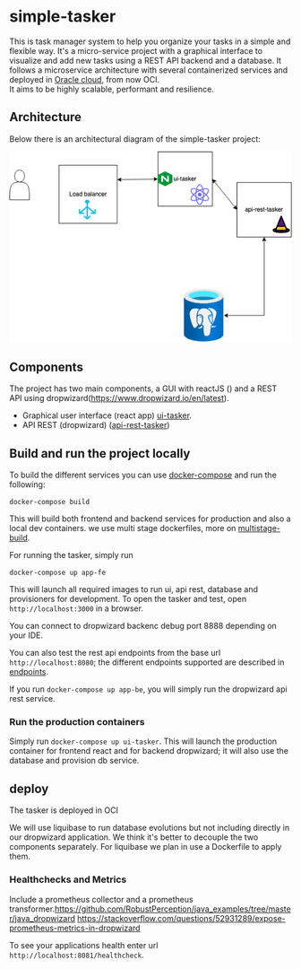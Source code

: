 # simple-tasker

This is task manager system to help you organize your tasks in a simple and flexible way. It's a micro-service project with a graphical interface to visualize and add new tasks using a REST API backend and a database. 
It follows a microservice architecture with several containerized services and deployed in [Oracle cloud](https://cloud.oracle.com/), from now OCI.  
It aims to be highly scalable, performant and resilience.

## Architecture

Below there is an architectural diagram of the simple-tasker  project:

![architecture](./docs/architecture.png)

## Components

The project has two main components, a GUI with reactJS () and a REST API using dropwizard(https://www.dropwizard.io/en/latest). 

- Graphical user interface (react app) [ui-tasker](./ui-tasker/README.md).
- API REST (dropwizard) ([api-rest-tasker](./api-rest-tasker/README.md))

## Build and run the project locally

To build the different services you can use [docker-compose](https://docs.docker.com/compose/) and run the following:

```
docker-compose build
```

This will build both frontend and backend services for production and also a local dev containers. we use multi stage dockerfiles, more on [multistage-build](https://docs.docker.com/develop/develop-images/multistage-build/).


For running the tasker, simply run

```
docker-compose up app-fe
```

This will launch all required images to run ui, api rest, database and provisioners for development. To open the tasker and test, open ```http://localhost:3000``` in a browser.

You can connect to dropwizard backenc debug port 8888 depending on your IDE.

You can also test the rest api endpoints from the base url ```http://localhost:8080```; the different endpoints supported are described in  [endpoints](./api-rest-tasker/README.md#endpoints).

If you run ```docker-compose up app-be```, you will simply run the dropwizard api rest service.

### Run the production containers

Simply run ```docker-compose up ui-tasker```. This will launch the production container for frontend react and for backend dropwizard; it will also use the database and provision db service.



## deploy

The tasker is deployed in OCI

We will use liquibase to run database evolutions but not including directly in our dropwizard application. We think it's better to decouple the two components separately.
For liquibase we plan in use a Dockerfile to apply them.

### Healthchecks and Metrics

Include a prometheus collector and a prometheus transformer.https://github.com/RobustPerception/java_examples/tree/master/java_dropwizard
https://stackoverflow.com/questions/52931289/expose-prometheus-metrics-in-dropwizard

To see your applications health enter url `http://localhost:8081/healthcheck`.


